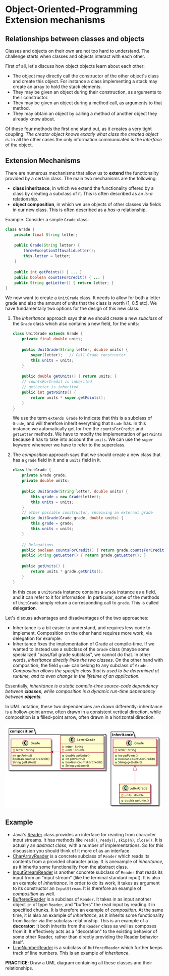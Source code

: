 # Object-Oriented-Programming Extension mechanisms

## Relationships between classes and objects

Classes and objects on their own are not too hard to understand. The challenge starts when classes and objects interact with each other.

First of all, let's discuss how object objects learn about each other:

- The object may directly call the constructor of the other object's class and create this object. For instance a class implementing a stack may create an array to hold the stack elements.
- They may be given an object during their construction, as arguments to their constructor.
- They may be given an object during a method call, as arguments to that method.
- They may obtain an object by calling a method of another object they already know about.

Of these four methods the first one stand out, as it creates a very tight coupling: *The creator object knows exactly what class the created object is*. In all the other cases the only information communicated is the *interface* of the object.

## Extension Mechanisms

There are numerous mechanisms that allow us to **extend** the functionality provided by a certain class. The main two mechanisms are the following:

- **class inheritance**, in which we extend the functionality offered by a class by creating a subclass of it. This is often described as an *is-a* relationship.
- **object composition**, in which we use objects of other classes via fields in our new class. This is often described as a *has-a* relationship.

Example. Consider a simple `Grade` class:
```java
class Grade {
    private final String letter;

    public Grade(String letter) {
        throwExceptionIfInvalidLetter();
        this.letter = letter;
    }

    public int getPoints() { ... }
    public boolean countsForCredit() { ... }
    public String getLetter() { return letter; }
}
```
We now want to create a `UnitGrade` class. It needs to allow for both a letter grade and also the amount of units that the class is worth (1, 0.5 etc). We have fundamentally two options for the design of this new class:

1. The *inheritance* approach says that we should create a new *subclass* of the `Grade` class which also contains a new field, for the units:

    ```java
    class UnitGrade extends Grade {
        private final double units;

        public UnitGrade(String letter, double units) {
            super(letter);   // Call Grade constructor
            this.units = units;
        }

        public double getUnits() { return units; }
        // countsForCredit is inherited
        // getLetter is inherited
        public int getPoints() {
            return units * super.getPoints();
        }
    }
    ```

    We use the term `extends Grade` to indicate that this is a subclass of `Grade`, and will therefore inherit everything that `Grade` has. In this instance we automatically get for free the `countsForCredit` and `getLetter` methods. We have to modify the implementation of `getPoints` because it has to take into account the `units`. We can use the `super` keyword whenever we have to refer to the superclass.
2. The *composition* approach says that we should create a new class that has a `grade` field in it and a `units` field in it.

    ```java
    class UnitGrade {
        private Grade grade;
        private double units;

        public UnitGrade(String letter, double units) {
            this.grade = new Grade(letter);
            this.units = units;
        }
        // other possible constructor, receiving an external grade
        public UnitGrade(Grade grade, double units) {
            this.grade = grade;
            this.units = units;
        }

        // Delegations
        public boolean countsForCredit() { return grade.countsForCredit(); }
        public String getLetter() { return grade.getLetter(); }

        public getUnits() {
            return units * grade.getUnits();
        }
    }
    ```

    In this case a `UnitGrade` instance contains a `Grade` instance as a field, and it can refer to it for information. In particular, some of the methods of `UnitGrade` simply return a corresponding call to `grade`. This is called **delegation**.

Let's discuss advantages and disadvantages of the two approaches:

- Inheritance is a bit easier to understand, and requires less code to implement. Composition on the other hand requires more work, via delegation for example.
- Inheritance fixes the implementation of Grade at compile-time. If we wanted to instead use a subclass of the `Grade` class (maybe some specialized "pass/fail grade subclass", we cannot do that. In other words, *inheritance directly links the two classes*. On the other hand with composition, the field `grade` can belong to any subclass of `Grade`. *Composition allows the specific class that is used to be determined at runtime, and to even change in the lifetime of an application.*

Essentially, *inheritance is a static compile-time source-code dependency between **classes**, while composition is a dynamic run-time dependency between **objects**.*

In UML notation, these two dependencies are drawn differently: inheritance is a hollow-point arrow, often drawn in a consistent vertical direction, while composition is a filled-point arrow, often drawn in a horizontal direction.

![Inheritance vs Composition](../images/inheritanceVsComposition.png)

## Example

- Java's [Reader](https://docs.oracle.com/javase/8/docs/api/java/io/Reader.html) class provides an interface for reading from character input streams. It has methods like `read()`, `ready()`, `skip(n)`, `close()`. It is actually an *abstract class*, with a number of implementations. So for this discussion you should  think of it more of as an interface.
- [CharArrayReader](https://docs.oracle.com/javase/8/docs/api/java/io/CharArrayReader.html) is a concrete subclass of `Reader` which reads its contents from a provided character array. It is anexample of *inheritance*, as it inherits some functionality from the abstract class.
- [InputStreamReader](https://docs.oracle.com/javase/7/docs/api/java/io/InputStreamReader.html) is another concrete subclass of `Reader` that reads its input from an "input stream" (like the terminal standard input). It is also an example of *inheritance*. In order to do its work, it takes as argument to its constructor an `InputStream`. It is therefore an example of *composition* as well.
- [BufferedReader](https://docs.oracle.com/javase/8/docs/api/java/io/BufferedReader.html) is a subclass of `Reader`. It takes in as input another object `in` of type `Reader`, and "buffers" the read input by reading it in specified chunks. It is therefore an example of *composition*. At the same time, it is also an example of *inheritance*, as it inherits some functionality from `Reader` via the subclass relationship. This is an example of a **decorator**: It both inherits from the `Reader` class as well as composes from it: It effectively acts as a "decoration" to the existing behavior of some other Reader, rather than directly providing the Reader behavior itself.
- [LineNumberReader](https://docs.oracle.com/javase/8/docs/api/java/io/LineNumberReader.html) is a subclass of `BufferedReader` which further keeps track of line numbers. This is an example of *inheritance*.

**PRACTICE**: Draw a UML diagram containing all these classes and their relationships.
